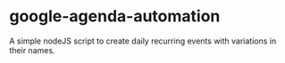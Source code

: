# google-agenda-automation
A simple nodeJS script to create daily recurring events with variations in their names.
